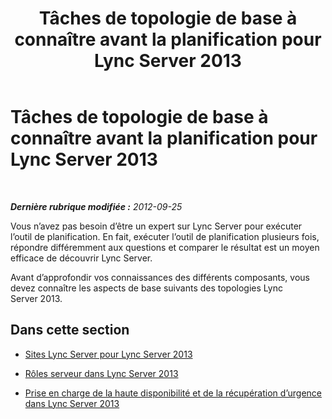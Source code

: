 ﻿---
title: Tâches de topologie de base à connaître avant la planification pour Lync Server 2013
TOCTitle: Tâches de topologie de base à connaître avant la planification
ms:assetid: 7376306b-1b80-4776-9261-aa545abb08c6
ms:mtpsurl: https://technet.microsoft.com/fr-fr/library/Gg398552(v=OCS.15)
ms:contentKeyID: 49297724
ms.date: 05/20/2016
mtps_version: v=OCS.15
ms.translationtype: HT
---

# Tâches de topologie de base à connaître avant la planification pour Lync Server 2013

 

_**Dernière rubrique modifiée :** 2012-09-25_

Vous n’avez pas besoin d’être un expert sur Lync Server pour exécuter l’outil de planification. En fait, exécuter l’outil de planification plusieurs fois, répondre différemment aux questions et comparer le résultat est un moyen efficace de découvrir Lync Server.

Avant d’approfondir vos connaissances des différents composants, vous devez connaître les aspects de base suivants des topologies Lync Server 2013.

## Dans cette section

  - [Sites Lync Server pour Lync Server 2013](lync-server-2013-sites.md)

  - [Rôles serveur dans Lync Server 2013](lync-server-2013-server-roles.md)

  - [Prise en charge de la haute disponibilité et de la récupération d’urgence dans Lync Server 2013](lync-server-2013-high-availability-and-disaster-recovery-support.md)

